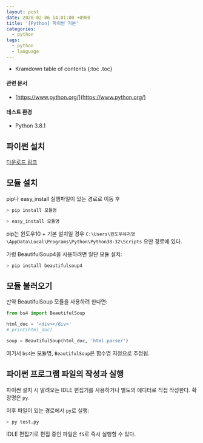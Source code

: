 ```yaml
---
layout: post
date: 2020-02-06 14:01:00 +0900
title: '[Python] 파이썬 기본'
categories:
  - python
tags:
  - python
  - language
---
```


* Kramdown table of contents
{:toc .toc}

#### 관련 문서

- [https://www.python.org/](https://www.python.org/)

#### 테스트 환경

- Python 3.8.1

## 파이썬 설치

[다운로드 링크](https://www.python.org/downloads/)

## 모듈 설치

pip나 easy_install 실행파일이 있는 경로로 이동 후

```py
> pip install 모듈명
```

```py
> easy_install 모듈명
```

pip는 윈도우10 + 기본 설치일 경우 `C:\Users\윈도우유저명\AppData\Local\Programs\Python\Python38-32\Scripts` 요딴 경로에 있다.

가령 BeautifulSoup4을 사용하려면 일단 모듈 설치:

```py
> pip install beautifulsoup4
```

## 모듈 불러오기

만약 BeautifulSoup 모듈을 사용하려 한다면:

```py
from bs4 import BeautifulSoup

html_doc = '<div></div>'
# print(html_doc)

soup = BeautifulSoup(html_doc, 'html.parser')
```

여기서 `bs4`는 모듈명, `BeautifulSoup`은 함수명 지정으로 추정됨.

## 파이썬 프로그램 파일의 작성과 실행

파이썬 설치 시 딸려오는 IDLE 편집기를 사용하거나 별도의 에디터로 직접 작성한다. 확장명은 `py`.

이후 파일이 있는 경로에서 `py`로 실행:

```py
> py test.py
```

IDLE 편집기로 편집 중인 파일은 `f5`로 즉시 실행할 수 있다.
